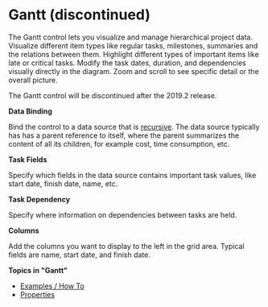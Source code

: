 # Gantt (discontinued)

The Gantt control lets you visualize and manage hierarchical project data. Visualize different item types like regular tasks, milestones, summaries and the relations between them. Highlight different types of important items like late or critical tasks. Modify the task dates, duration, and dependencies visually directly in the diagram. Zoom and scroll to see specific detail or the overall picture.

The Gantt control will be discontinued after the 2019.2 release.

**Data Binding**

Bind the control to a data source that is [recursive](../../../../../../../../terminology.md). The data source typically has has a parent reference to itself, where the parent summarizes the content of all its children, for example cost, time consumption, etc.

**Task Fields**

Specify which fields in the data source contains important task values, like start date, finish date, name, etc.

**Task Dependency**

Specify where information on dependencies between tasks are held.

**Columns**

Add the columns you want to display to the left in the grid area. Typical fields are name, start date, and finish date.

**Topics in "Gantt"**
* [Examples / How To](examples--how-to.md)
* [Properties](properties.md)
